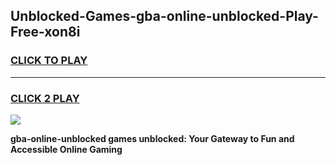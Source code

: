 
## Unblocked-Games-gba-online-unblocked-Play-Free-xon8i
<h3>
<a href="https://premium76.site?title=gba-online-unblocked&ref=23A">CLICK TO PLAY</a></h3>
<hr>

<h3>
<a href="https://premium76.site?title=gba-online-unblocked&ref=23A">CLICK 2 PLAY</a>
  
</h3>

<a href="https://premium76.site?title=gba-online-unblocked&ref=23A"><img src="https://clearcache.store/games.png"></a>


**gba-online-unblocked games unblocked: Your Gateway to Fun and Accessible Online Gaming**
